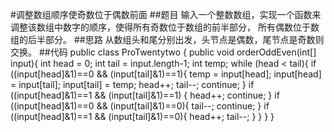#调整数组顺序使奇数位于偶数前面
##题目
输入一个整数数组，实现一个函数来调整该数组中数字的顺序，使得所有奇数位于数组的前半部分，
所有偶数位于数组的后半部分。
##思路
从数组头和尾分别出发，头节点是偶数，尾节点是奇数则交换。
##代码
    public class ProTwentytwo {
        public void orderOddEven(int[] input){
            int head = 0;
            int tail = input.length-1;
            int temp;
            while (head < tail){
                if ((input[head]&1)==0 && (input[tail]&1)==1){
                    temp = input[head];
                    input[head] = input[tail];
                    input[tail] = temp;
                    head++;
                    tail--;
                    continue;
                }
                if ((input[head]&1)==1 && (input[tail]&1)==1) {
                    head++;
                    continue;
                }
                if ((input[head]&1)==0 && (input[tail]&1)==0){
                    tail--;
                    continue;
                }
                if ((input[head]&1)==1 && (input[tail]&1)==0){
                    head++;
                    tail--;
                }
            }
        }
    }